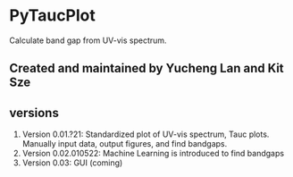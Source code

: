 # PyTaucPlot
Calculate band gap from UV-vis spectrum.

## Created and maintained by Yucheng Lan and Kit Sze

## versions
1. Version 0.01.?21: Standardized plot of UV-vis spectrum, Tauc plots.  Manually input data, output figures, and find bandgaps.
2. Version 0.02.010522: Machine Learning is introduced to find bandgaps
3. Version 0.03: GUI (coming)
